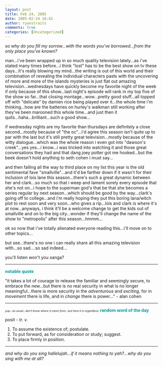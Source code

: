 ```yaml
---
layout: post
title: Feb 24, 2005
date: 2005-02-24 16:41
author: ryanstraits
comments: true
categories: [Uncategorized]
---
```

<em>so why do you fill my sorrow...with the words you've borrowed...from the only place you've known?</em>

man...i've been wrapped up in so much quality television lately...as i've stated many times before...i think "lost" has to be the best show on tv these days...it's really blowing my mind...the writing is out of this world and their combination of revealing the individual characters pasts with the uncovering of more and more of the islands mysteries is just flat out amazing television...wednesdays have quickly become my favorite night of the week if only because of this show...last night's episode will rank in my top five of the show so far...that closing montage...wow...pretty good stuff...all topped off with "delicate" by damien rice being played over it...the whole time i'm thinking...how are the batteries on hurley's walkman still working after they've been marooned this whole time...and just then it quits...haha...brilliant...such a good show...

if wednesday nights are my favorite than thursdays are definitely a close second...mostly because of "the oc"...i'd agree this season isn't quite up to par with the last but it's still pretty great television...mostly because of the witty dialogue...which was the whole reason i even got into "dawson's creek"...yes yes...i know...i was tricked into watching it and those great conversations they had and that dang joey potter got me hooked...but the beek doesn't hold anything to seth cohen i must say...

and then falling all the way to third place on my list this year is the old sentimental fave "smallville"...and it'd be farther down if it wasn't for their inclusion of lois lane this season...there's such a great dynamic between her and clark...so much so that i weep and lament sorely every episode that she's not on...i hope to the superman god's that be that she becomes a series regular by next season...which should be good by the way...clark's going off to college...and i'm really hoping they put this boring lana/witch plot to rest soon and very soon...who gives a rip...lois and clark is where it's at now...anyways, i think it'll be a welcome change to get the kids out of smallville and on to the big city...wonder if they'll change the name of the show to "metropolis" after this season...hmmm...

ok so now that i've totally alienated everyone reading this...i'll move on to other topics...

but see...there's no one i can really share all this amazing television with...so sad....so sad indeed...

you'll listen won't you xanga?

<hr id="null" />

<strong><span style="color:#009999;">notable quote</span></strong>

"it takes a lot of courage to release the familiar and seemingly secure, to embrace the new...but there is no real security in what is no longer meaningful...there is more security in the <em>adventurous</em> and <em>exciting</em>, for in <em>movement</em> there is life, and in <em>change </em>there is power..." - alan cohen

<hr id="null" />

<em><span style="font-size:xx-small;">yup...as usual...don't know where it came from...but here it is regardless:
</span></em><strong><span style="color:#009999;">random word of the day</span></strong>
<div>posit - <em>tr. v.</em></div>
<ol>
	<li>To assume the existence of; postulate.</li>
	<li>To put forward, as for consideration or study; suggest.</li>
	<li>To place firmly in position.</li>
</ol>

<hr id="null" />

<em>and why do you sing hallelujah...if it means nothing to yah?...why do you sing with me at all?</em>

